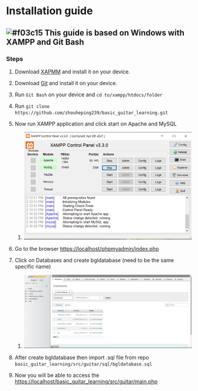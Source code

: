 # Installation guide

## ![#f03c15](https://via.placeholder.com/15/f03c15/000000?text=+) This guide is based on Windows with XAMPP and Git Bash


### Steps

1. Download [XAPMM](https://www.apachefriends.org/) and install it on your device.

2. Download [Git](https://git-scm.com/download/win) and install it on your device.

3. Run `Git Bash` on your device and ```cd to/xampp/htdocs/folder```

4. Run ```git clone https://github.com/zhouheping239/basic_guitar_learning.git ```

5. Now run XAMPP application and click start on Apache and MySQL

    1. ![xampp_start](../images/xampp_start.png)

6. Go to the browser [https://localhost/phpmyadmin/index.php](https://localhost/phpmyadmin/index.php)

7. Click on Databases and create bgldatabase (need to be the same specific name)

    1. ![xampp_bgldatabase](../images/xampp_bgldatabase.png)

8. After create bgldatabase then import .sql file from repo ` basic_guitar_learning/src/guitar/sql/bgldatabase.sql `

9. Now you will be able to access the [https://localhost/basic_guitar_learning/src/guitar/main.php](https://localhost/basic_guitar_learning/src/guitar/main.php)

